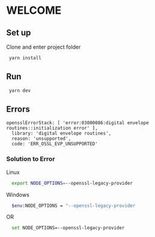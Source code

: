 
# WELCOME

## Set up
Clone and enter project folder

```bash
 yarn install
```

## Run

```bash
 yarn dev
```

## Errors

````
opensslErrorStack: [ 'error:03000086:digital envelope routines::initialization error' ],
  library: 'digital envelope routines',
  reason: 'unsupported',
  code: 'ERR_OSSL_EVP_UNSUPPORTED'
````
### Solution to Error
Linux
```bash 
  export NODE_OPTIONS=--openssl-legacy-provider
```

Windows
```bash 
  $env:NODE_OPTIONS = "--openssl-legacy-provider
```
OR
```bash 
  set NODE_OPTIONS=--openssl-legacy-provider
```